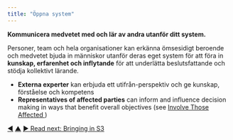 ```yaml
---
title: "Öppna system"
---
```



<strong>Kommunicera medvetet med och lär av andra utanför ditt system.</strong>

Personer, team och hela organisationer kan erkänna ömsesidigt beroende och medvetet bjuda in människor utanför deras eget system för att föra in **kunskap, erfarenhet och inflytande** för att underlätta beslutsfattande och stödja kollektivt lärande.

- **Externa experter** kan erbjuda ett utifrån-perspektiv och ge kunskap, förståelse och kompetens
- **Representatives of affected parties** can inform and influence decision making in ways that benefit overall objectives (see [Involve Those Affected ](involve-those-affected.html))

<div class="bottom-nav">
<a href="open-domain.html" title="Back to: Öppen domän">◀</a> <a href="building-organizations.html" title="Up: Bygga organisationer">▲</a> <a href="bringing-in-s3.html" title="Read next: Bringing in S3">▶ Read next: Bringing in S3</a>
</div>


<script type="text/javascript">
Mousetrap.bind('g n', function() {
    window.location.href = 'bringing-in-s3.html';
    return false;
});
</script>

